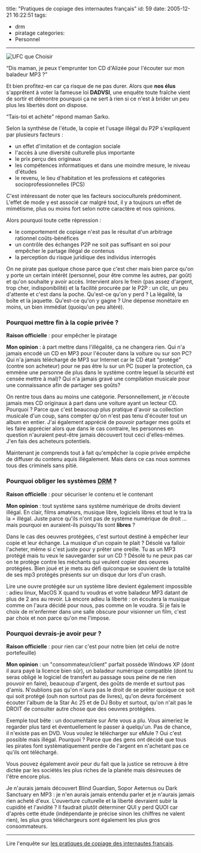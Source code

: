 title: "Pratiques de copiage des internautes français"
id: 59
date: 2005-12-21 16:22:51
tags: 
- drm
- piratage
categories: 
- Personnel
---

![UFC que Choisir](https://oncletom.io/images/Actualite/ufc-que-choisir.gif)

<q>Dis maman, je peux t'emprunter ton CD d'Alizée pour l'écouter sur mon baladeur MP3 ?</q>

Et bien profitez-en car ça risque de ne pas durer. Alors que **nos élus** s'apprêtent à voter la fameuse loi **DADVSI**, une enquête toute fraîche vient de sortir et démontre pourquoi ça ne sert à rien si ce n'est à brider un peu plus les libertés dont on dispose.

<q>Tais-toi et achète</q> répond maman Sarko.

<!--more-->

Selon la synthèse de l'étude, la copie et l'usage illégal du P2P s'expliquent par plusieurs facteurs :

*   un effet d'imitation et de contagion sociale
*   l'accès à une diversité culturelle plus importante
*   le prix perçu des originaux
*   les compétences informatiques et dans une moindre mesure, le niveau d'études
*   le revenu, le lieu d'habitation et les professions et catégories socioprofessionnelles (PCS)

C'est intéressant de noter que les facteurs socioculturels prédominent. L'effet de mode y est associé car malgré tout, il y a toujours un effet de mimétisme, plus ou moins fort selon notre caractère et nos opinions.

Alors pourquoi toute cette répression :

*   le comportement de copiage n'est pas le résultat d'un arbitrage rationnel coûts-bénéfices
*   un contrôle des échanges P2P ne soit pas suffisant en soi pour empêcher le partage illégal de contenus
*   la perception du risque juridique des individus interrogés

On ne pirate pas quelque chose parce que c'est cher mais bien parce qu'on y porte un certain intérêt (personnel, pour être comme les autres, par goût) et qu'on souhaite y avoir accès. Intervient alors le frein (pas assez d'argent, trop cher, indisponibilité) et la facilité procurée par le P2P : un clic, un peu d'attente et c'est dans la poche. Qu'est-ce qu'on y perd ? La légalité, la boîte et la jaquette. Qu'est-ce qu'on y gagne ? Une dépense monétaire en moins, un bien immédiat (quoiqu'un peu altéré).

### Pourquoi mettre fin à la copie privée ?

**Raison officielle** : pour empêcher le piratage

**Mon opinion** : à part mettre dans l'illégalité, ça ne changera rien. Qui n'a jamais encodé un CD en MP3 pour l'écouter dans la voiture ou sur son PC? Qui n'a jamais téléchargé de MP3 sur Internet car le CD était "protégé" (contre son acheteur) pour ne pas être lu sur un PC (super la protection, ça emmène une personne de plus dans le système contre lequel la sécurité est censée mettre à mal)? Qui n'a jamais gravé une compilation musicale pour une connaissance afin de partager ses goûts?

On rentre tous dans au moins une catégorie. Personnellement, je n'écoute jamais mes CD originaux à part dans une voiture ayant un lecteur CD. Pourquoi ? Parce que c'est beaucoup plus pratique d'avoir sa collection musicale d'un coup, sans compter qu'on n'est pas tenu d'écouter tout un album en entier. J'ai également apprécié de pouvoir partager mes goûts et les faire apprécier alors que dans le cas contraire, les personnes en question n'auraient peut-être jamais découvert tout ceci d'elles-mêmes. J'en fais des acheteurs potentiels.

Maintenant je comprends tout à fait qu'empêcher la copie privée empêche de diffuser du contenu aquis illégalement. Mais dans ce cas nous sommes tous des criminels sans pitié.

### Pourquoi obliger les systèmes <acronym title="Digital Rights Management">DRM</acronym> ?

**Raison officielle** : pour sécuriser le contenu et le contenant

**Mon opinion** : tout système sans système numérique de droits devient illégal. En clair, films amateurs, musique libre, logiciels libres et tout le tra la la = illégal. Juste parce qu'ils n'ont pas de système numérique de droit ... mais pourquoi en auraient-ils puisqu'ils sont **libres** ?

Dans le cas des oeuvres protégées, c'est surtout destiné à empêcher leur copie et leur échange. La musique d'un copain te plait ? Désolé va falloir l'acheter, même si c'est juste pour y prêter une oreille. Tu as un MP3 protégé mais tu veux le sauvegarder sur un CD ? Désolé tu ne peux pas car on te protège contre les méchants qui veulent copier des oeuvres protégées. Bien joué et je mets au défi quiconque se souvient de la totalité de ses mp3 protégés présents sur un disque dur lors d'un crash.

Lire une ouvre protégée sur un système libre devient également impossible : adieu linux, MacOS X quand tu voudras et votre baladeur MP3 datant de plus de 2 ans au revoir. Là encore adieu la liberté : on écoutera la musique comme on l'aura décidé pour nous, pas comme on le voudra. Si je fais le choix de m'enfermer dans une salle obscure pour visionner un film, c'est par choix et non parce qu'on me l'impose.

### Pourquoi devrais-je avoir peur ?

**Raison officielle** : pour rien car c'est pour notre bien (et celui de notre portefeuille)

**Mon opinion** : un "consommateur/client" parfait possède Windows XP (dont il aura payé la licence bien sûr), un baladeur numérique compatible (dont tu seras obligé le logiciel de transfert au passage sous peine de ne rien pouvoir en faire), beaucoup d'argent, des goûts de merde et surtout pas d'amis. N'oublions pas qu'on n'aura pas le droit de se prêter quoique ce soit qui soit protégé (ouh non surtout pas de livres), qu'on devra forcément écouter l'album de la Star Ac 25 et de DJ Boby et surtout, qu'on n'ait pas le DROIT de consulter autre chose que des oeuvres protégées.

Exemple tout bête : un documentaire sur Arte vous a plu. Vous aimeriez le regarder plus tard et éventuellement le passer à quelqu'un. Pas de chance, il n'existe pas en DVD. Vous voulez le télécharger sur eMule ? Oui c'est possible mais illégal. Pourquoi ? Parce que des gens ont décidé que tous les pirates font systèmatiquement perdre de l'argent en n'achetant pas ce qu'ils ont téléchargé.

Vous pouvez également avoir peur du fait que la justice se retrouve à être dictée par les sociétés les plus riches de la planète mais désireuses de l'être encore plus.

Je n'aurais jamais découvert Blind Guardian, Sopor Aeternus ou Dark Sanctuary en MP3 : je n'en aurais jamais entendu parler et je n'aurais jamais rien acheté d'eux. L'ouverture culturelle et la liberté devraient subir la cupidité et l'avidité ? Il faudrait plutôt déterminer QUI y perd QUOI car d'après cette étude (indépendante je précise sinon les chiffres ne valent rien), les plus gros téléchargeurs sont également les plus gros consommateurs.

* * *

Lire l'enquête sur [les pratiques de copiage des internautes français](http://www.quechoisir.org/Position.jsp?id=Ressources:Positions:B164563EA65BF212C12570DD0036B9CF&catcss=IMA101&categorie=NoeudPClassement:5841FB0AEED2B5C9C1256F01003490F3).